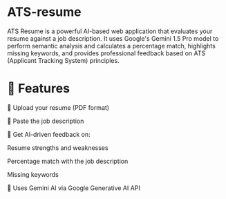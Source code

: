 # ATS-resume
ATS Resume is a powerful AI-based web application that evaluates your resume against a job description. It uses Google's Gemini 1.5 Pro model to perform semantic analysis and calculates a percentage match, highlights missing keywords, and provides professional feedback based on ATS (Applicant Tracking System) principles.

# 🚀 Features
📝 Upload your resume (PDF format)

📄 Paste the job description

🤖 Get AI-driven feedback on:

Resume strengths and weaknesses

Percentage match with the job description

Missing keywords

🔐 Uses Gemini AI via Google Generative AI API
